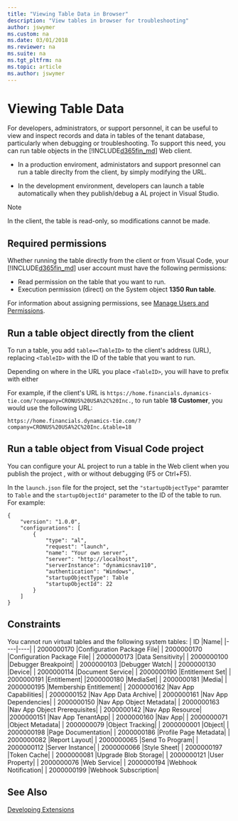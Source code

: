 ```yaml
---
title: "Viewing Table Data in Browser"
description: "View tables in browser for troubleshooting"
author: jswymer
ms.custom: na
ms.date: 03/01/2018
ms.reviewer: na
ms.suite: na
ms.tgt_pltfrm: na
ms.topic: article
ms.author: jswymer
---
```


# Viewing Table Data
For developers, administrators, or support personnel, it can be useful to view and inspect records and data in tables of the tenant database, particularly when debugging or troubleshooting. To support this need, you can run table objects in the [!INCLUDE[d365fin_md](includes/d365fin_md.md)] Web client.

-   In a production enviroment, administators and support presonnel can run a table direclty from the client, by simply modifying the URL. 

-   In the development environment, developers can launch a table automatically when they publish/debug a AL project in Visual Studio. 



> [!NOTE]
> In the client, the table is read-only, so modifications cannot be made.

## Required permissions
Whether running the table directly from the client or from Visual Code, your [!INCLUDE[d365fin_md](includes/d365fin_md.md)] user account must have the following permissions:

-   Read permission on the table that you want to run.
-   Execution permission (direct) on the System object **1350 Run table**.

For information about assigning permissions, see [Manage Users and Permissions](https://docs.microsoft.com/en-US/dynamics365/financials/ui-how-users-permissions).
 
## Run a table object directly from the client
To run a table, you add `table=<TableID>` to the client's address (URL), replacing `<TableID>` with the ID of the table that you want to run.

Depending on where in the URL you place `<TableID>`, you will have to prefix with either 

For example, if the client's URL is `https://home.financials.dynamics-tie.com/?company=CRONUS%20USA%2C%20Inc.`, to run table **18 Customer**, you would use the following URL:

```
https://home.financials.dynamics-tie.com/?company=CRONUS%20USA%2C%20Inc.&table=18

```

## Run a table object from Visual Code project
You can configure your AL project to run a table in the Web client when you publish the project , with or without debugging (F5 or Ctrl+F5). 

In the `launch.json` file for the project, set the `"startupObjectType"` paramter to `Table` and the `startupObjectId"` parameter to the ID of the table to run. For example:

```
{
    "version": "1.0.0",
    "configurations": [
        {
            "type": "al",
            "request": "launch",
            "name": "Your own server",
            "server": "http://localhost",
            "serverInstance": "dynamicsnav110",
            "authentication": "Windows",
            "startupObjectType": Table
            "startupObjectId": 22
        }
    ]
} 

```
<!--
U
sers: 
Must have read access to the table 
Must have execute permission on the Run Table System object 
Developers: 
Can only run a table through the web client so they require the same permissions 
Can set StartupObjectId to the ID of the table they want to inspect and StartupObjectType to "Table" and press Ctrl+F5 from VSCode to open the page. 
 
Append '?AID=FIN&table={YourTableId}'    
 
Limitations: 
By design: Nobody can access Internal tables, independent of permissions 
Known limitation: Viewing and scrolling through large tables has bad performance characteristics. 

-->
## Constraints
You cannot run virtual tables and the following system tables:
| ID |Name|
|----|----|
| 2000000170 |Configuration Package File|
| 2000000170 |Configuration Package File|
| 2000000173 |Data Sensitivity|
| 2000000100 |Debugger Breakpoint|
| 2000000103 |Debugger Watch|
| 2000000130 |Device|
| 2000000114 |Document Service|
| 2000000190 |Entitlement Set|
| 2000000191 |Entitlement|
|2000000180 |MediaSet|
| 2000000181 |Media|
| 2000000195 |Membership Entitlement|
| 2000000162 |Nav App Capabilities|
| 2000000152 |Nav App Data Archive|
| 2000000161 |Nav App Dependencies|
| 2000000150 |Nav App Object Metadata|
| 2000000163 |Nav App Object Prerequisites|
| 2000000142 |Nav App Resource|
|2000000151  |Nav App TenantApp|
| 2000000160 |Nav App|
| 2000000071 |Object Metadata|
| 2000000079 |Object Tracking|
| 2000000001 |Object|
| 2000000198 |Page Documentation|
| 2000000186 |Profile Page Metadata|
| 2000000082 |Report Layout|
| 2000000065 |Send To Program|
| 2000000112 |Server Instance|
| 2000000066 |Style Sheet|
| 2000000197 |Token Cache|
| 2000000081 |Upgrade Blob Storage|
| 2000000121 |User Property|
| 2000000076 |Web Service|
| 2000000194 |Webhook Notification|
| 2000000199 |Webhook Subscription|


## See Also  
[Developing Extensions](devenv-dev-overview.md)  

